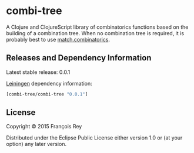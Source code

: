# combi-tree

A Clojure and ClojureScript library of combinatorics functions based on the
building of a combination tree. When no combination tree is required, it is
probably best to use
[match.combinatorics](https://github.com/clojure/math.combinatorics).

## Releases and Dependency Information

Latest stable release: 0.0.1

[Leiningen](http://leiningen.org/) dependency information:

```clojure
[combi-tree/combi-tree "0.0.1"]
```

## License

Copyright © 2015 François Rey

Distributed under the Eclipse Public License either version 1.0 or (at
your option) any later version.

